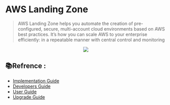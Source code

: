 # AWS Landing Zone

> AWS Landing Zone helps you automate the creation of pre-configured, secure, multi-account cloud environments based on AWS best practices. It’s how you can scale AWS to your enterprise efficiently: in a repeatable manner with central control and monitoring

<p align="center"><img src="https://i.imgur.com/6LpCoGM.png" /></p>

## 📚Refrence :

 - [Implementation Guide](http://www.awslandingzone.com/guides/aws-landing-zone-implementation-guide.pdf)
 - [Developers Guide](http://www.awslandingzone.com/guides/aws-landing-zone-developer-guide.pdf)
 - [User Guide](http://www.awslandingzone.com/guides/aws-landing-zone-user-guide.pdf)
 - [Upgrade Guide](http://www.awslandingzone.com/guides/aws-landing-zone-upgrade-guide.pdf)
